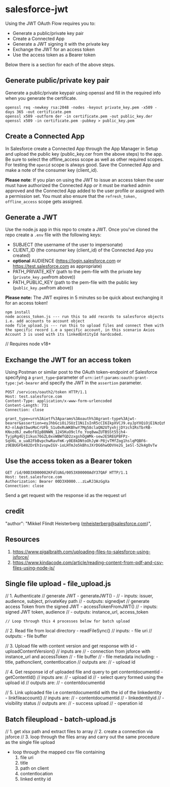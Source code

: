 # salesforce-jwt

Using the JWT OAuth Flow requires you to:

- Generate a public/private key pair
- Create a Connected App
- Generate a JWT signing it with the private key
- Exchange the JWT for an access token
- Use the access token as a Bearer token

Below there is a section for each of the above steps.

## Generate public/private key pair

Generate a public/private keypair using openssl and fill in the required info when you generate the certificate.

```
openssl req -newkey rsa:2048 -nodes -keyout private_key.pem -x509 -days 365 -out certificate.pem
openssl x509 -outform der -in certificate.pem -out public_key.der
openssl x509 -in certificate.pem -pubkey > public_key.pem
```

## Create a Connected App

In Salesforce create a Connected App through the App Manager in Setup and upload the public key (public_key.cer from the above steps) to the app. Be sure to select the offline_access scope as well as other required scopes. For testing the `openid` scope is always good. Save the Connected App and make a note of the consumer key (client_id).

**Please note**: If you plan on using the JWT to issue an access token the user must have authorized the Connected App _or_ it must be marked admin approved and the Connected App added to the user profile or assigned with a permission set. You must also ensure that the `refresh_token, offline_access` scope gets assigned.

## Generate a JWT

Use the node.js app in this repo to create a JWT. Once you've cloned the repo create a `.env` file with the following
keys:

- SUBJECT (the username of the user to impersonate)
- CLIENT_ID (the consumer key (client_id) of the Connected App you created)
- **optional** AUDIENCE (https://login.salesforce.com or https://test.salesforce.com as appropriate)
- PATH_PRIVATE_KEY (path to the pem-file with the private key (`private_key.pem`from above))
- PATH_PUBLIC_KEY (path to the pem-file with the public key (`public_key.pem`from above))

**Please note:** The JWT expires in 5 minutes so be quick about exchanging it for an access token!

```
npm install
node access_token.js --- run this to add records to salesforce objects i.e. add accounts to account object
node file_upload.js --- run this to upload files and connect them with the specific record i.e a specific account, in this scenario Axios Account 3 is used with its linkedEntityId hardcoded.
```
// Requires node v18+ 
## Exchange the JWT for an access token

Using Postman or similar post to the OAuth token-endpoint of Salesforce specifying a `grant_type`-parameter of `urn:ietf:params:oauth:grant-type:jwt-bearer` and specify the JWT in the `assertion` parameter.

```
POST /services/oauth2/token HTTP/1.1
Host: test.salesforce.com
Content-Type: application/x-www-form-urlencoded
Content-Length: 731
Connection: close

grant_type=urn%3Aietf%3Aparams%3Aoauth%3Agrant-type%3Ajwt-bearer&assertion=eyJhbGciOiJSUzI1NiIsInR5cCI6IkpXVCJ9.eyJpYXQiOjE1NzQzNDQzNDcsImV4cCI6MTU3NDM0NDY0NywiYXVkIjoiaHR0cHM6Ly9sb2dpbi5zYWxlc2ZvcmNlLmNvbSIsImlzcyI6Inh5ejEyMyIsInN1YiI6Impkb2VAZm9vLmRlbW8ifQ.jpEPDj_9DEhzvCUGwvEefZvd63IPvtBAZCSJ_-RJ-nlAqktbwoMoCrUFb_S1u0xRuWKBhwY7Mg58claQN2UTyxhjjDYzchIRsTbrRB-KNxzd6J_ew0of8IpB8NWN_1245KuO9clfo_Yoq8wwZUTBSSt55jh4-TyjpRg4UjIikus76GZL0xvWBWfGD2zxgshOgWMk-sewJE5REGP8FPz-SqV6L_o_ua82FbBvpchwRavFmK-y0E8kDNtoOhJyW-P8jvTMfZog1hslqPQBF6-z9EBUGFb482DrEh1vspwIGV-ioLHTmJo5kBhsJXrDG6hwODVVe2G_1eSl-52k4gOvTw
```

## Use the access token as a Bearer token

```
GET /id/00D3X000002KFdlUAG/0053X00000AdY37QAF HTTP/1.1
Host: test.salesforce.com
Authorization: Bearer 00D3X0000...zLwRJ3AzGgXa
Connection: close
```

Send a get request with the response id as the request url

## credit

"author": "Mikkel Flindt Heisterberg (mheisterberg@salesforce.com)",

## Resources
1. https://www.pjgalbraith.com/uploading-files-to-salesforce-using-jsforce/
2. https://www.kindacode.com/article/reading-content-from-pdf-and-csv-files-using-node-js/


## Single file upload - file_upload.js

// 1. Authenticate
         // generate JWT - generateJWT() -
            // - inputs: issuer, audience, subject, privateKey path
            // - outputs: signedjwt
         // generate access Token from the signed JWT - accessTokenFromJWT() 
            // - inputs: signed JWT token, audience
            // - outputs: instance_url, access_token

    // Loop through this 4 processes below for batch upload

// 2. Read file from local directory - readFileSync()
        // inputs: - file uri
        // outputs: - file buffer

// 3. Upload file with content version and get response with id - uploadContentVersion()
        // inputs are 
            // - connection from jsforce with instance_url and accessToken
            // - file buffer
            // - file metadata including: - title, pathonclient, contentlocation
        // outputs are:
            // - upload id

// 4. Get response id of uploaded file and query to get contentdocumentid - getContentId()
        // inputs are:
            // - upload id
            // - select query formed using the upload id
        // outputs are:
            // - contentdocumentid

// 5. Link uploaded file i.e contentdocumentid with the id of the linkedentity  - linkfileaccount()
        // inputs are:
            // - contentdocumentid
            // - linkedentityid
            // - visibility status
        // outputs are:
            // - success upload
            // - operation id

## Batch fileupload - batch-upload.js
// 1. get xlsx path and extract files to array
// 2. create a connection via jsforce
// 3. loop through the files array and carry out the same procedure as the single file upload


 - loop through the mapped csv file containing 
    1. file uri
    2. title
    3. path on client
    4. contentlocation
    5. linked entity id